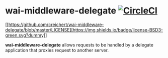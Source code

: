 # wai-middleware-delegate [![CircleCI](https://circleci.com/gh/adetokunbo/wai-middleware-delegate.svg?style=svg)](https://circleci.com/gh/adetokunbo/wai-middleware-delegate)
[[https://github.com/creichert/wai-middleware-delegate/blob/master/LICENSE][https://img.shields.io/badge/license-BSD3-green.svg?dummy]]

__wai-middleware-delegate__ allows requests to be handled by a delegate
application that proxies request to another server.
